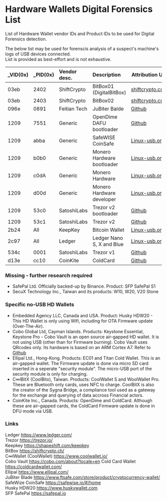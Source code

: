 # Hardware Wallets Digital Forensics List
List of Hardware Wallet vendor IDs and Product IDs to be used for Digital Forensics detection.  

The below list may be used for forenscis analysis of a suspect's machine's logs of USB devices connected.  
List is provided as best-effort and is not exhaustive.  

| _VID(0x) | _PID(0x) | Vendor desc. | Description | Attribution URI |
| :------- | :------- | :----------- | :---------- | --------------- |
| 03eb | 2402  | ShiftCrypto | BitBox01 (DigitalBitBox)  | [shiftcrypto.com](https://shiftcrypto.support/help/en-us/9-troubleshooting/15-usb-connection-issues-my-bitbox02-is-not-detected) |
| 03eb | 2403  | ShiftCrypto | BitBox02                  | [shiftcrypto.com](https://shiftcrypto.support/help/en-us/9-troubleshooting/15-usb-connection-issues-my-bitbox02-is-not-detected) |
| 096e | 0891 | Feitian Tech | JuBiter Balde              | [Github](https://github.com/search?q=user%3AJubiterWallet+VID&type=code) |
| 1209 | 7551 | Generic      | OpenDime DAFU bootloader   | [Github](https://github.com/opendime/DAFU/blob/master/Makefile) |
| 1209 | abba | Generic      | SafeWISE CoinSafe          | [Linux-usb.org](http://www.linux-usb.org/usb.ids) |
| 1209 | b0b0 | Generic      | Monero Hardware bootloader | [Linux-usb.org](http://www.linux-usb.org/usb.ids) |
| 1209 | c0dA | Generic      | Monero Hardware            | [Linux-usb.org](http://www.linux-usb.org/usb.ids) |
| 1209 | d00d | Generic      | Monero Hardware developer  | [Linux-usb.org](http://www.linux-usb.org/usb.ids) |
| 1209 | 53c0 | SatoshiLabs  | Trezor v2 bootloader       | [Github](https://github.com/trezor/trezor-suite/blob/130b17ff0d52b67079d29b4e7250637528be1def/packages/suite-native/android/app/src/main/res/xml/devices.xml) |
| 1209 | 53c1 | SatoshiLabs  | Trezor v2                  | [Github](https://github.com/trezor/trezor-suite/blob/130b17ff0d52b67079d29b4e7250637528be1def/packages/suite-native/android/app/src/main/res/xml/devices.xml) |
| 2b24 | All  | KeepKey      | Bitcoin Wallet             | [Linux-usb.org](http://www.linux-usb.org/usb.ids) |
| 2c97 | All  | Ledger       | Ledger Nano S, X and Blue  | [Linux-usb.org](http://www.linux-usb.org/usb.ids) |
| 534c | 0001 | SatoshiLabs  | Trezor v1                  | [Github](https://github.com/trezor/trezor-suite/blob/130b17ff0d52b67079d29b4e7250637528be1def/packages/suite-native/android/app/src/main/res/xml/devices.xml) |
| d13e | cc10 | CoinKite     | ColdCard                   | [Github](https://github.com/Coldcard/firmware/search?q=pid) |

### Missing - further research required
- SafePal Ltd. Officially backed-up by Binance. Product: SFP SafePal S1
- SecuX Technology Inc., Taiwan and its products: W10, W20, V20 Stone

### Specific no-USB HD Wallets
- Embedded Agency LLC, Canada and USA. Product: Husky HDW20 - This HD Wallet is only using Wifi, including for OTA Firmware update (Over-The-Air).
- Cobo Global Ltd, Cayman Islands. Products: Keystone Essential, Keystone Pro - Cobo Vault is an open source air-gapped HD wallet. It is not using USB (other than for Firmware burning). Cobo Vault uses QRcodes only. Its hardware is based on an ARM Cortex A7. Refer to [Github](https://github.com/CoboVault/cobo-vault-docs/tree/master/hardware)
- Ellipal Ltd., Hong-Kong. Products: EC01 and Titan Cold Wallet. This is an air-gapped wallet. The Firmware update is done via micro SD card inserted in a seperate "security module". The micro-USB port of the security module is only for charging.
- C∞lBitX (CoolBitx), Taiwan. Products: CoolWallet S and WoolWallet Pro. These are Bluetooth only cards, uses NFC to charge. CoolBitX is also the creator of the Sygna Bridge, a compliance tool used as a gateway for the exchange and querying of data accross Financial actors.
- CoinKite Inc., Canada. Products: OpenDime and ColdCard. Although these are air-gapped cards, the ColdCard Firmware update is done in DFU mode via USB.

### Links
Ledger	https://www.ledger.com/  
Trezor	https://trezor.io/  
Keepkey	https://shapeshift.com/keepkey  
BitBox	https://shiftcrypto.ch/  
C∞lWallet (CoolWallet) https://www.coolwallet.io/  
Cobo Vault https://cobo.com/about?locale=en 
Cold Card Wallet	https://coldcardwallet.com/  
Ellipal	https://www.ellipal.com/  
JuBiter Blade https://www.ftsafe.com/store/product/cryptocurrency-wallet/  
SafeWize CoinSafe https://safewise.io/#/home  
Husky HDW20 https://www.huskywallet.com  
SFP SafePal https://safepal.io  
